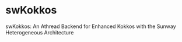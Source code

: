 # swKokkos
 swKokkos: An Athread Backend for Enhanced Kokkos with the Sunway Heterogeneous Architecture
